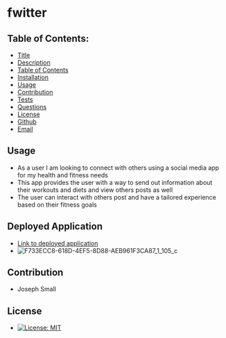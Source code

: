 # fwitter
## Table of Contents:
* [Title](#Fwitter)
* [Description](#Description)
* [Table of Contents](#TableofContents)
* [Installation](#Installation)
* [Usage](#Usage)
* [Contribution](#Contribution)
* [Tests](#Tests)
* [Questions](#Questions)
* [License](#License)
* [Github](#Github)
* [Email](#Email)

<!-- ## Installation  -->

## Usage
 - As a user I am looking to connect with others using a social media app for my health and fitness needs
 - This app provides the user with a way to send out information about their workouts and diets and view others posts as well
 - The user can interact with others post and have a tailored experience based on their fitness goals

## Deployed Application
- [Link to deployed application](https://whispering-fortress-98702.herokuapp.com/)
- ![F733ECC8-618D-4EF5-8D88-AEB961F3CA87_1_105_c](https://user-images.githubusercontent.com/63420051/125715102-d1bf23e6-d1f6-43fc-94c5-5dca1d9f03c5.jpeg)



## Contribution 
  - Joseph Small
 
## License 
  - [![License: MIT](https://img.shields.io/badge/License-MIT-yellow.svg)](https://opensource.org/licenses/MIT)




